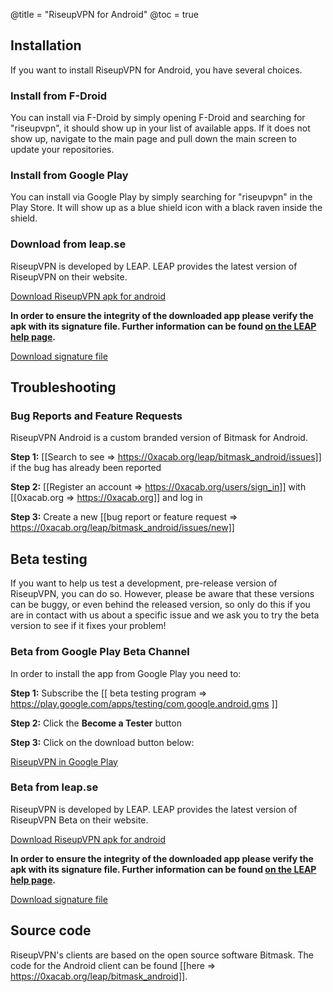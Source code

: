 @title = "RiseupVPN for Android"
@toc = true

## Installation

If you want to install RiseupVPN for Android, you have several choices.


### Install from F-Droid

You can install via F-Droid by simply opening F-Droid and searching for "riseupvpn", it should show up in your list of available apps. If it does not show up, navigate to the main page and pull down the main screen to update your repositories.


### Install from Google Play

You can install via Google Play by simply searching for "riseupvpn" in the Play Store. It will show up as a blue shield icon with a black raven inside the shield.

### Download from leap.se

RiseupVPN is developed by LEAP. LEAP provides the latest version of RiseupVPN on their website.

<a class="btn btn-default btn-lg" href="https://downloads.leap.se/RiseupVPN/android/RiseupVPN-Android-latest.apk"><i class="fa fa-download"></i> Download RiseupVPN apk for android</a>


**In order to ensure the integrity of the downloaded app please verify the apk with its signature file. Further information can be found <a href="https://bitmask.net/en/install/signature-verification">on the LEAP help page</a>.**

<a class="btn btn-default btn-lg" href="https://downloads.leap.se/RiseupVPN/android/RiseupVPN-Android-latest.apk.sig"><i class="fa fa-download"></i>Download signature file</a>


## Troubleshooting

### Bug Reports and Feature Requests

RiseupVPN Android is a custom branded version of Bitmask for Android.

**Step 1:** [[Search to see => https://0xacab.org/leap/bitmask_android/issues]] if the bug has already been reported

**Step 2:** [[Register an account => https://0xacab.org/users/sign_in]] with [[0xacab.org => https://0xacab.org]] and log in

**Step 3:** Create a new [[bug report or feature request => https://0xacab.org/leap/bitmask_android/issues/new]]

## Beta testing

If you want to help us test a development, pre-release version of RiseupVPN, you can do so. However, please be aware that these versions can be buggy, or even behind the released version, so only do this if you are in contact with us about a specific issue and we ask you to try the beta version to see if it fixes your problem!

### Beta from Google Play Beta Channel

In order to install the app from Google Play you need to:

**Step 1:** Subscribe the [[ beta testing program => https://play.google.com/apps/testing/com.google.android.gms ]]

**Step 2:** Click the **Become a Tester** button

**Step 3:** Click on the download button below:

<a class="btn btn-default btn-lg" href="https://play.google.com/store/apps/details?id=se.leap.riseupvpn"><i class="fa fa-download"></i> RiseupVPN in Google Play</a>

### Beta from leap.se

RiseupVPN is developed by LEAP. LEAP provides the latest version of RiseupVPN Beta on their website.

<a class="btn btn-default btn-lg" href="https://downloads.leap.se/RiseupVPN/android/RiseupVPN-Android-testing.apk"><i class="fa fa-download"></i> Download RiseupVPN apk for android</a>


**In order to ensure the integrity of the downloaded app please verify the apk with its signature file. Further information can be found <a href="https://bitmask.net/en/install/signature-verification">on the LEAP help page</a>.**

<a class="btn btn-default btn-lg" href="https://downloads.leap.se/RiseupVPN/android/RiseupVPN-Android-testing.apk.sig"><i class="fa fa-download"></i>Download signature file</a>

## Source code
RiseupVPN's clients are based on the open source software Bitmask. The code for the Android client can be found [[here => https://0xacab.org/leap/bitmask_android]].
